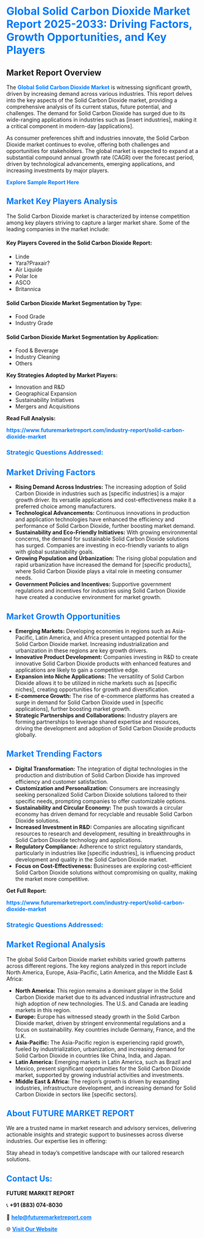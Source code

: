 <h1 style="color: #007BFF;">Global Solid Carbon Dioxide Market Report 2025-2033: Driving Factors, Growth Opportunities, and Key Players</h1>

<section id="overview">
<h2>Market Report Overview</h2>
<p>The <a href="https://www.futuremarketreport.com/industry-report/solid-carbon-dioxide-market" style="color: #007BFF; text-decoration: none;"><strong>Global Solid Carbon Dioxide Market</strong></a> is witnessing significant growth, driven by increasing demand across various industries. This report delves into the key aspects of the Solid Carbon Dioxide market, providing a comprehensive analysis of its current status, future potential, and challenges. The demand for Solid Carbon Dioxide has surged due to its wide-ranging applications in industries such as [insert industries], making it a critical component in modern-day [applications].</p>
<p>As consumer preferences shift and industries innovate, the Solid Carbon Dioxide market continues to evolve, offering both challenges and opportunities for stakeholders. The global market is expected to expand at a substantial compound annual growth rate (CAGR) over the forecast period, driven by technological advancements, emerging applications, and increasing investments by major players.</p>
</section>

<section id="overview">
<p><a href="https://www.futuremarketreport.com/request-sample/reportId=57212" style="color: #007BFF; text-decoration: none;"><strong>Explore Sample Report Here</strong></a></p>
</section>

<section id="key-players">
<h2 style="color: #007BFF;">Market Key Players Analysis</h2>
<p>The Solid Carbon Dioxide market is characterized by intense competition among key players striving to capture a larger market share. Some of the leading companies in the market include:</p>
<h4>Key Players Covered in the Solid Carbon Dioxide Report:</h4>
<ul><li>Linde</li><li>Yara?Praxair?</li><li>Air Liquide</li><li>Polar Ice</li><li>ASCO</li><li>Britannica</li></ul>
<h4>Solid Carbon Dioxide Market Segmentation by Type:</h4>
<ul><li>Food Grade</li><li>Industry Grade</li></ul>

<h4>Solid Carbon Dioxide Market Segmentation by Application:</h4>
<ul><li>Food &amp; Beverage</li><li>Industry Cleaning</li><li>Others</li></ul>
<p><strong>Key Strategies Adopted by Market Players:</strong></p>
<ul>
<li>Innovation and R&D</li>
<li>Geographical Expansion</li>
<li>Sustainability Initiatives</li>
<li>Mergers and Acquisitions</li>
</ul>
</section>

<section>
<p><strong>Read Full Analysis: </strong></p><a href="https://www.futuremarketreport.com/industry-report/solid-carbon-dioxide-market" style="color: #007BFF; text-decoration: none;"><strong>https://www.futuremarketreport.com/industry-report/solid-carbon-dioxide-market</strong></a>
<h3 style="color: #007BFF;">Strategic Questions Addressed:</h3>
</section>

<section id="driving-factors">
<h2 style="color: #007BFF;">Market Driving Factors</h2>
<ul>
<li><strong>Rising Demand Across Industries:</strong> The increasing adoption of Solid Carbon Dioxide in industries such as [specific industries] is a major growth driver. Its versatile applications and cost-effectiveness make it a preferred choice among manufacturers.</li>
<li><strong>Technological Advancements:</strong> Continuous innovations in production and application technologies have enhanced the efficiency and performance of Solid Carbon Dioxide, further boosting market demand.</li>
<li><strong>Sustainability and Eco-Friendly Initiatives:</strong> With growing environmental concerns, the demand for sustainable Solid Carbon Dioxide solutions has surged. Companies are investing in eco-friendly variants to align with global sustainability goals.</li>
<li><strong>Growing Population and Urbanization:</strong> The rising global population and rapid urbanization have increased the demand for [specific products], where Solid Carbon Dioxide plays a vital role in meeting consumer needs.</li>
<li><strong>Government Policies and Incentives:</strong> Supportive government regulations and incentives for industries using Solid Carbon Dioxide have created a conducive environment for market growth.</li>
</ul>
</section>

<section id="growth-opportunities">
<h2 style="color: #007BFF;">Market Growth Opportunities</h2>
<ul>
<li><strong>Emerging Markets:</strong> Developing economies in regions such as Asia-Pacific, Latin America, and Africa present untapped potential for the Solid Carbon Dioxide market. Increasing industrialization and urbanization in these regions are key growth drivers.</li>
<li><strong>Innovative Product Development:</strong> Companies investing in R&D to create innovative Solid Carbon Dioxide products with enhanced features and applications are likely to gain a competitive edge.</li>
<li><strong>Expansion into Niche Applications:</strong> The versatility of Solid Carbon Dioxide allows it to be utilized in niche markets such as [specific niches], creating opportunities for growth and diversification.</li>
<li><strong>E-commerce Growth:</strong> The rise of e-commerce platforms has created a surge in demand for Solid Carbon Dioxide used in [specific applications], further boosting market growth.</li>
<li><strong>Strategic Partnerships and Collaborations:</strong> Industry players are forming partnerships to leverage shared expertise and resources, driving the development and adoption of Solid Carbon Dioxide products globally.</li>
</ul>
</section>

<section id="trending-factors">
<h2 style="color: #007BFF;">Market Trending Factors</h2>
<ul>
<li><strong>Digital Transformation:</strong> The integration of digital technologies in the production and distribution of Solid Carbon Dioxide has improved efficiency and customer satisfaction.</li>
<li><strong>Customization and Personalization:</strong> Consumers are increasingly seeking personalized Solid Carbon Dioxide solutions tailored to their specific needs, prompting companies to offer customizable options.</li>
<li><strong>Sustainability and Circular Economy:</strong> The push towards a circular economy has driven demand for recyclable and reusable Solid Carbon Dioxide solutions.</li>
<li><strong>Increased Investment in R&D:</strong> Companies are allocating significant resources to research and development, resulting in breakthroughs in Solid Carbon Dioxide technology and applications.</li>
<li><strong>Regulatory Compliance:</strong> Adherence to strict regulatory standards, particularly in industries like [specific industries], is influencing product development and quality in the Solid Carbon Dioxide market.</li>
<li><strong>Focus on Cost-Effectiveness:</strong> Businesses are exploring cost-efficient Solid Carbon Dioxide solutions without compromising on quality, making the market more competitive.</li>
</ul>
</section>

<section>
<p><strong>Get Full Report: </strong></p><a href="https://www.futuremarketreport.com/industry-report/solid-carbon-dioxide-market" style="color: #007BFF; text-decoration: none;"><strong>https://www.futuremarketreport.com/industry-report/solid-carbon-dioxide-market</strong></a>
<h3 style="color: #007BFF;">Strategic Questions Addressed:</h3>
</section>


<section id="regional-analysis">
<h2 style="color: #007BFF;">Market Regional Analysis</h2>
<p>The global Solid Carbon Dioxide market exhibits varied growth patterns across different regions. The key regions analyzed in this report include North America, Europe, Asia-Pacific, Latin America, and the Middle East & Africa:</p>
<ul>
<li><strong>North America:</strong> This region remains a dominant player in the Solid Carbon Dioxide market due to its advanced industrial infrastructure and high adoption of new technologies. The U.S. and Canada are leading markets in this region.</li>
<li><strong>Europe:</strong> Europe has witnessed steady growth in the Solid Carbon Dioxide market, driven by stringent environmental regulations and a focus on sustainability. Key countries include Germany, France, and the U.K.</li>
<li><strong>Asia-Pacific:</strong> The Asia-Pacific region is experiencing rapid growth, fueled by industrialization, urbanization, and increasing demand for Solid Carbon Dioxide in countries like China, India, and Japan.</li>
<li><strong>Latin America:</strong> Emerging markets in Latin America, such as Brazil and Mexico, present significant opportunities for the Solid Carbon Dioxide market, supported by growing industrial activities and investments.</li>
<li><strong>Middle East & Africa:</strong> The region’s growth is driven by expanding industries, infrastructure development, and increasing demand for Solid Carbon Dioxide in sectors like [specific sectors].</li>
</ul>
</section>

<footer>
<h2 style="color: #007BFF;">About FUTURE MARKET REPORT</h2>
<p>We are a trusted name in market research and advisory services, delivering actionable insights and strategic support to businesses across diverse industries. Our expertise lies in offering:</p>

<p>Stay ahead in today’s competitive landscape with our tailored research solutions.</p>

<h2 style="color: #007BFF;">Contact Us:</h2>
<p><strong>FUTURE MARKET REPORT</strong></p>
<p>📞 <strong>+91 (883) 074-8030</strong></p>
<p>📧 <strong><a href="mailto:help@futuremarketreport.com" style="color: #007BFF;">help@futuremarketreport.com</a></strong></p>
<p>🌐 <strong><a href="https://www.futuremarketreport.com/" style="color: #007BFF;">Visit Our Website</a></strong></p>
</footer>
